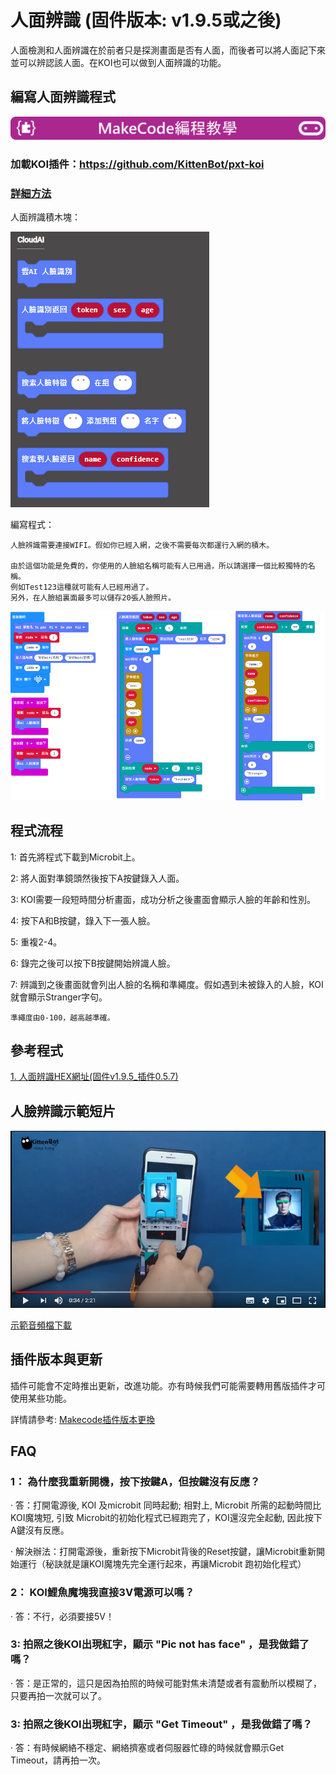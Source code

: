 # **人面辨識 (固件版本: v1.9.5或之後)**

人面檢測和人面辨識在於前者只是探測畫面是否有人面，而後者可以將人面記下來並可以辨認該人面。在KOI也可以做到人面辨識的功能。

## 編寫人面辨識程式

![](../../PWmodules/images/mcbanner.png)

### 加載KOI插件：https://github.com/KittenBot/pxt-koi


### [詳細方法](../../../Makecode/powerBrickMC)

人面辨識積木塊：

![](KOI15/1.png)

編寫程式：

    人臉辨識需要連接WIFI。假如你已經入網，之後不需要每次都運行入網的積木。

    由於這個功能是免費的，你使用的人臉組名稱可能有人已用過，所以請選擇一個比較獨特的名稱。
    例如Test123這種就可能有人已經用過了。
    另外，在人臉組裏面最多可以儲存20張人臉照片。

![](KOI15/3.png)

## 程式流程

1: 首先將程式下載到Microbit上。

2: 將人面對準鏡頭然後按下A按鍵錄入人面。

3: KOI需要一段短時間分析畫面，成功分析之後畫面會顯示人臉的年齡和性別。

4: 按下A和B按鍵，錄入下一張人臉。

5: 重複2-4。


6: 錄完之後可以按下B按鍵開始辨識人臉。

7: 辨識到之後畫面就會列出人臉的名稱和準繩度。假如遇到未被錄入的人臉，KOI就會顯示Stranger字句。


    準繩度由0-100，越高越準確。

## 參考程式

[1. 人面辨識HEX網址(固件v1.9.5_插件0.5.7)](https://makecode.microbit.org/_YdW8M1VW4UEb)

## 人臉辨識示範短片

[![](KOI15/4.png)](https://www.youtube.com/watch?v=XvMZMsXpg1A)

[示範音頻檔下載](https://drive.google.com/drive/folders/1bBWo1BEyhtyqwr8dDvvSLiQgtzOsO2bL?usp=sharing)


## 插件版本與更新

插件可能會不定時推出更新，改進功能。亦有時候我們可能需要轉用舊版插件才可使用某些功能。

詳情請參考: [Makecode插件版本更換](../../../Makecode/makecode_extensionUpdate)

## FAQ

### 1： 為什麼我重新開機，按下按鍵A，但按鍵沒有反應？

·    答：打開電源後, KOI 及microbit 同時起動; 相對上, Microbit 所需的起動時間比KOI魔塊短, 引致 Microbit的初始化程式已經跑完了，KOI還沒完全起動, 因此按下A鍵沒有反應。

·    解決辦法：打開電源後，重新按下Microbit背後的Reset按鍵，讓Microbit重新開始運行（秘訣就是讓KOI魔塊先完全運行起來，再讓Microbit 跑初始化程式）

### 2： KOI鯉魚魔塊我直接3V電源可以嗎？

·    答：不行，必須要接5V！

### 3: 拍照之後KOI出現紅字，顯示 "Pic not has face" ，是我做錯了嗎？

·    答：是正常的，這只是因為拍照的時候可能對焦未清楚或者有震動所以模糊了，只要再拍一次就可以了。

### 3: 拍照之後KOI出現紅字，顯示 "Get Timeout" ，是我做錯了嗎？

·    答：有時候網絡不穩定、網絡擠塞或者伺服器忙碌的時候就會顯示Get Timeout，請再拍一次。